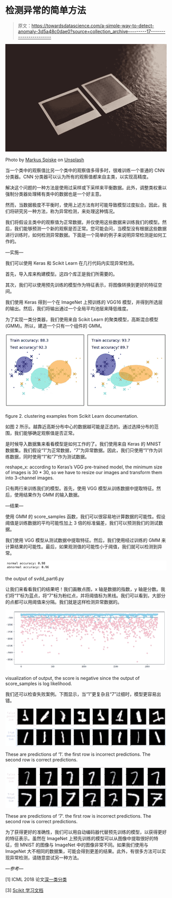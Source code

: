 # 检测异常的简单方法

> 原文：<https://towardsdatascience.com/a-simple-way-to-detect-anomaly-3d5a48c0dae0?source=collection_archive---------17----------------------->

![](img/a67ee5a94be915be5bfc250bc1ef6d47.png)

Photo by [Markus Spiske](https://unsplash.com/@markusspiske?utm_source=unsplash&utm_medium=referral&utm_content=creditCopyText) on [Unsplash](https://unsplash.com/search/photos/defect?utm_source=unsplash&utm_medium=referral&utm_content=creditCopyText)

当一个类中的观察值比另一个类中的观察值多得多时，很难训练一个普通的 CNN 分类器。CNN 分类器可以认为所有的观察值都来自主类，以实现高精度。

解决这个问题的一种方法是使用过采样或下采样来平衡数据。此外，调整类权重以强制分类器处理稀有类中的数据也是一个好主意。

然而，当数据极度不平衡时，使用上述方法有时可能导致模型过度拟合。因此，我们将研究另一种方法，称为异常检测，来处理这种情况。

我们将假设主类中的观察值为正常数据，并仅使用这些数据来训练我们的模型。然后，我们能够预测一个新的观察是否正常。您可能会问，当模型没有根据这些数据进行训练时，如何检测异常数据。下面是一个简单的例子来说明异常检测是如何工作的。

—实施—

我们可以使用 Keras 和 Scikit Learn 在几行代码内实现异常检测。

首先，导入库来构建模型。这四个库正是我们所需要的。

其次，我们可以使用预先训练的模型作为特征表示，将图像转换到更好的特征空间。

我们使用 Keras 得到一个在 ImageNet 上预训练的 VGG16 模型，并得到所选层的输出。然后，我们将输出通过一个全局平均池层来降低维度。

为了实现一类分类器，我们使用来自 Scikit Learn 的聚类模型，高斯混合模型(GMM)。所以，建造一个只有一个组件的 GMM。

![](img/e7746a81bb5c64eecc28bfb08238efc1.png)

figure 2\. clustering examples from Scikit Learn documentation.

如图 2 所示。越靠近高斯分布中心的数据越可能是正态的。通过选择分布的范围，我们能够确定观察值是否正常。

是时候导入数据集来看看模型是如何工作的了。我们使用来自 Keras 的 MNIST 数据集。我们假设“1”为正常数据，“7”为异常数据。因此，我们只使用“1”作为训练数据，同时使用“1”和“7”作为测试数据。

reshape_x: according to Keras’s VGG pre-trained model, the minimum size of images is 30 * 30, so we have to resize our images and transform them into 3-channel images.

只有两行来训练我们的模型。首先，使用 VGG 模型从训练数据中提取特征。然后，使用结果作为 GMM 的输入数据。

—结果—

使用 GMM 的 score_samples 函数，我们可以很容易地计算数据的可能性。假设阈值是训练数据的平均可能性加上 3 倍的标准偏差，我们可以预测我们的测试数据。

我们使用 VGG 模型从测试数据中提取特征。然后，我们使用经过训练的 GMM 来计算结果的可能性。最后，如果观测值的可能性小于阈值，我们就可以检测到异常。

![](img/9bfe77bb425a81ffb07d938ed1c681ff.png)

the output of svdd_part6.py

让我们来看看我们的结果吧！我们画散点图，x 轴是数据的指数，y 轴是分数。我们将“1”标为蓝点，将“7”标为粉红点，并将阈值标为黑线。我们可以看到，大部分的点都可以用阈值来分隔。我们就是这样检测异常数据的。

![](img/d39f4f74537370f9897729a938ed6028.png)

visualization of output, the score is negative since the output of score_samples is log likelihood.

我们还可以检查失败案例。下图显示，当“1”更复杂且“7”过细时，模型更容易出错。

![](img/0bd975891a35c94a28ab43b505075547.png)

These are predictions of ‘1’. the first row is incorrect predictions. The second row is correct predictions.

![](img/d3e9aedb4f76fc94083447764e5dc8d5.png)

These are predictions of ‘7’. the first row is incorrect predictions. The second row is correct predictions.

为了获得更好的准确性，我们可以用自动编码器代替预先训练的模型，以获得更好的特征表示。虽然在 ImageNet 上预先训练的模型可以从图像中提取很好的特征，但 MNIST 的图像与 ImageNet 中的图像非常不同。如果我们使用与 ImageNet 大不相同的数据集，可能会得到更差的结果。此外，有很多方法可以实现异常检测，请随意尝试另一种方法。

*—参考—*

[1] ICML 2018 论文[深一类分类](http://proceedings.mlr.press/v80/ruff18a/ruff18a.pdf)

[3] [Scikit 学习文档](https://scikit-learn.org/stable/modules/generated/sklearn.mixture.GaussianMixture.html)